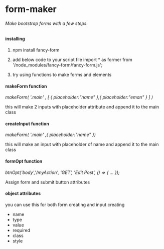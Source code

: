 # form-maker
 ###### Make bootstrap forms with a few steps.


#### installing
1. npm install fancy-form


2. add below code to your script file
import * as former from '/node_modules/fancy-form/fancy-form.js';

3. try using functions to make forms and elements


#### makeForm function
*makeForm( '.main' , [ { placeholder:"name" },{ placeholder:"eman" } ] )*

this will make 2 inputs with placeholder attribute and append it to the main class


#### createInput function
*makeForm( '.main' ,{ placeholder:"name" })*

this will make an input with placeholder of name and append it to the main class


#### formOpt function
*btnOpt('body','/myAction', 'GET', 'Edit Post', () => { ... });*

Assign form and submit button attributes


#### object attributes
you can use this for both form creating and input creating
* name
* type
* value
* required
* class
* style

